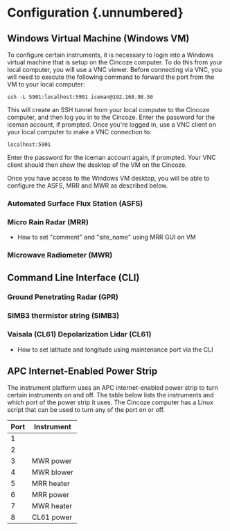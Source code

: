 # Configuration {.unnumbered}

## Windows Virtual Machine (Windows VM)

To configure certain instruments, it is necessary to login into a Windows virtual machine that is setup on the Cincoze computer. To do this from your local computer, you will use a VNC viewer. Before connecting via VNC, you will need to execute the following command to forward the port from the VM to your local computer:

```
ssh -L 5901:localhost:5901 iceman@192.168.98.50
```

This will create an SSH tunnel from your local computer to the Cincoze computer, and then log you in to the Cincoze. Enter the password for the iceman account, if prompted. Once you're logged in, use a VNC client on your local computer to make a VNC connection to:

```
localhost:5901
```

Enter the password for the iceman account again, if prompted. Your VNC client should then show the desktop of the VM on the Cincoze.

Once you have access to the Windows VM desktop, you will be able to configure the ASFS, MRR and MWR as described below.

### Automated Surface Flux Station (ASFS)

### Micro Rain Radar (MRR)

- How to set "comment" and "site_name" using MRR GUI on VM

### Microwave Radiometer (MWR)

## Command Line Interface (CLI)

### Ground Penetrating Radar (GPR)

### SIMB3 thermistor string (SIMB3)

### Vaisala (CL61) Depolarization Lidar (CL61)

- How to set latitude and longitude using maintenance port via the CLI

## APC Internet-Enabled Power Strip

The instrument platform uses an APC internet-enabled power strip to turn certain instruments on and off. The table below lists the instruments and which port of the power strip it uses. The Cincoze computer has a Linux script that can be used to turn any of the port on or off.

| Port | Instrument       |
|------|------------------|
|  1   |                  |
|  2   |                  |
|  3   |  MWR power       |
|  4   |  MWR blower      |
|  5   |  MRR heater      |
|  6   |  MRR power       |
|  7   |  MWR heater      |
|  8   |  CL61 power      |
